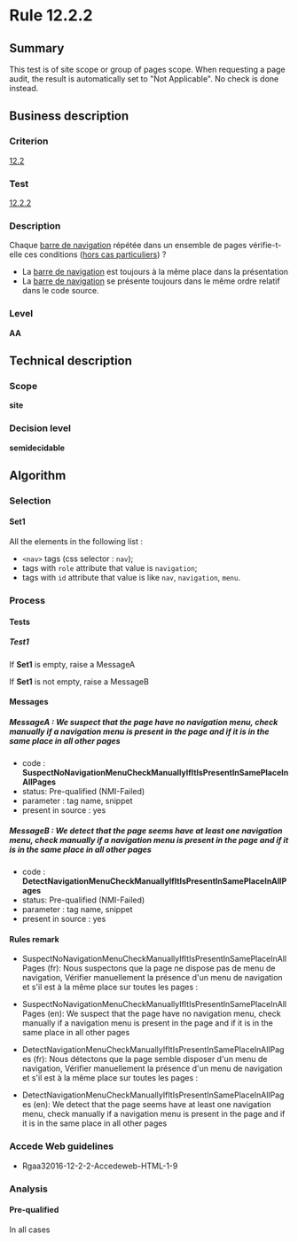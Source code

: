 # Rule 12.2.2

## Summary

This test is of site scope or group of pages scope. When requesting a page audit, the result is automatically set to "Not Applicable". No check is done instead.

## Business description

### Criterion

[12.2](http://references.modernisation.gouv.fr/rgaa/criteres.html#crit-12-2)

### Test

[12.2.2](http://references.modernisation.gouv.fr/rgaa/criteres.html#test-12-2-2)

### Description

Chaque <a href="http://references.modernisation.gouv.fr/referentiel-technique-0#mBarreNav">barre de navigation</a> r&eacute;p&eacute;t&eacute;e dans un ensemble de pages v&eacute;rifie-t-elle ces conditions (<a href="http://references.modernisation.gouv.fr/referentiel-technique-0#cpCrit12-" title="Cas particuliers pour le crit&egrave;re 12.2">hors cas particuliers</a>) ? 
 
 *  La <a href="http://references.modernisation.gouv.fr/referentiel-technique-0#mBarreNav">barre de navigation</a> est toujours &agrave; la m&ecirc;me place dans la pr&eacute;sentation  
 *  La <a href="http://references.modernisation.gouv.fr/referentiel-technique-0#mBarreNav">barre de navigation</a> se pr&eacute;sente toujours dans le m&ecirc;me ordre relatif dans le code source.  

### Level

**AA**

## Technical description

### Scope

**site**

### Decision level

**semidecidable**

## Algorithm

### Selection

#### Set1

All the elements in the following list :
 *  `<nav>` tags (css selector : `nav`);
 *  tags with `role` attribute that value is `navigation`;
 *  tags with `id` attribute that value is like `nav`, `navigation`, `menu`.

### Process

#### Tests

##### Test1

If **Set1** is empty, raise a MessageA

If **Set1** is not empty, raise a MessageB

#### Messages

##### MessageA : We suspect that the page have no navigation menu, check manually if a navigation menu is present in the page and if it is in the same place in all other pages

-    code : **SuspectNoNavigationMenuCheckManuallyIfItIsPresentInSamePlaceInAllPages** 
-    status: Pre-qualified (NMI-Failed)
-    parameter : tag name, snippet
-    present in source : yes

##### MessageB : We detect that the page seems have at least one navigation menu, check manually if a navigation menu is present in the page and if it is in the same place in all other pages

-    code : **DetectNavigationMenuCheckManuallyIfItIsPresentInSamePlaceInAllPages** 
-    status: Pre-qualified (NMI-Failed)
-    parameter : tag name, snippet
-    present in source : yes

#### Rules remark

 * SuspectNoNavigationMenuCheckManuallyIfItIsPresentInSamePlaceInAllPages (fr): Nous suspectons que la page ne dispose pas de menu de navigation, Vérifier manuellement la présence d'un menu de navigation et s'il est à la même place sur toutes les pages : 
 * SuspectNoNavigationMenuCheckManuallyIfItIsPresentInSamePlaceInAllPages (en): We suspect that the page have no navigation menu, check manually if a navigation menu is present in the page and if it is in the same place in all other pages

 * DetectNavigationMenuCheckManuallyIfItIsPresentInSamePlaceInAllPages (fr): Nous détectons que la page semble disposer d'un menu de navigation, Vérifier manuellement la présence d'un menu de navigation et s'il est à la même place sur toutes les pages : 
 * DetectNavigationMenuCheckManuallyIfItIsPresentInSamePlaceInAllPages (en): We detect that the page seems have at least one navigation menu, check manually if a navigation menu is present in the page and if it is in the same place in all other pages

### Accede Web guidelines

 * Rgaa32016-12-2-2-Accedeweb-HTML-1-9

### Analysis

#### Pre-qualified

In all cases

